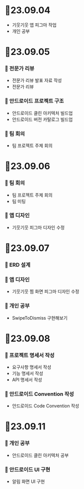 # 📝23.09.04
- 기웃기웃 앱 피그마 작업
- 개인 공부

# 📝23.09.05
### 📌 전문가 리뷰
- 전문가 리뷰 발표 자료 작성
- 전문가 리뷰
### 📌 안드로이드 프로젝트 구조
- 안드로이드 클린 아키텍처 빌드업
- 안드로이드 버전 카탈로그 빌드업
### 📌 팀 회의
- 팀 프로젝트 주제 회의

# 📝23.09.06
### 📌 팀 회의
- 팀 프로젝트 주제 회의
- 팀 미팅

### 📌 앱 디자인
- 기웃기웃 피그마 디자인 수정

# 📝23.09.07
### 📌 ERD 설계

### 📌 앱 디자인
- 기웃기웃 찜 화면 피그마 디자인 수정

### 📌 개인 공부
- SwipeToDismiss 구현해보기

# 📝23.09.08
### 📌 프로젝트 명세서 작성
- 요구사항 명세서 작성
- 기능 명세서 작성
- API 명세서 작성

### 📌 안드로이드 Convention 작성
- 안드로이드 Code Convention 작성

# 📝23.09.11
### 📌 개인 공부
- 안드로이드 클린 아키텍처 공부

### 📌 안드로이드 UI 구현
- 알림 화면 UI 구현

